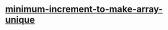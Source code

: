 # [minimum-increment-to-make-array-unique](https://leetcode-cn.com/problems/minimum-increment-to-make-array-unique)

